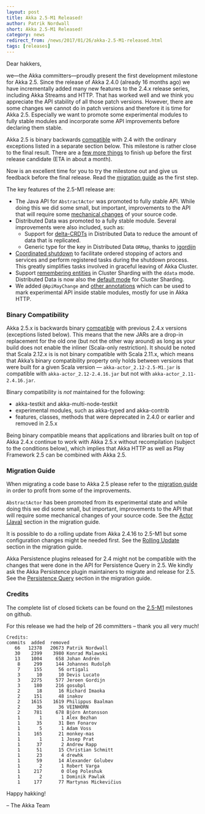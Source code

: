 ```yaml
---
layout: post
title: Akka 2.5-M1 Released!
author: Patrik Nordwall
short: Akka 2.5-M1 Released!
category: news
redirect_from: /news/2017/01/26/akka-2.5-M1-released.html
tags: [releases]
---
```


Dear hakkers,

we—the Akka committers—proudly present the first development milestone for Akka 2.5. Since the release of Akka 2.4.0 (already 16 months ago) we have incrementally added many new features to the 2.4.x release series, including Akka Streams and HTTP. That has worked well and we think you appreciate the API stability of all those patch versions. However, there are some changes we cannot do in patch versions and therefore it is time for Akka 2.5. Especially we want to promote some experimental modules to fully stable modules and incorporate some API improvements before declaring them stable. 

Akka 2.5 is binary backwards [compatible](https://doc.akka.io/docs/akka/2.5/common/binary-compatibility-rules.html) with 2.4 with the ordinary exceptions listed in a separate section below. This milestone is rather close to the final result. There are a [few more things](https://github.com/akka/akka/issues?q=is%3Aopen+is%3Aissue+milestone%3A2.5.0) to finish up before the first release candidate (ETA in about a month).

Now is an excellent time for you to try the milestone out and give us feedback before the final release. Read the [migration guide](https://doc.akka.io/docs/akka/2.5/project/migration-guide-2.4.x-2.5.x.html) as the first step.

The key features of the 2.5-M1 release are:

* The Java API for `AbstractActor` was promoted to fully stable API. While doing this we did some small, but important, improvements to the API that will require some [mechanical changes](https://doc.akka.io/docs/akka/2.5/project/migration-guide-2.4.x-2.5.x.html#Actor__Java_) of your source code.
* Distributed Data was promoted to a fully stable module. Several improvements were also included, such as:
    * Support for [delta-CRDTs](https://doc.akka.io/docs/akka/2.5/scala/distributed-data.html#delta-CRDT) in Distributed Data to reduce the amount of data that is replicated.
    * Generic type for the key in Distributed Data `ORMap`, thanks to [jgordijn](https://github.com/jgordijn)
* [Coordinated shutdown](https://doc.akka.io/docs/akka/2.5/scala/actors.html#Coordinated_Shutdown) to facilitate ordered stopping of actors and services and perform registered tasks during the shutdown process. This greatly simplifies tasks involved in graceful leaving of Akka Cluster.
* Support [remembering entities](https://doc.akka.io/docs/akka/2.5/cluster-sharding.html#Remembering_Entities) in Cluster Sharding with the `ddata` mode. Distributed Data is now also the [default mode](https://doc.akka.io/docs/akka/2.5/cluster-sharding.html#Distributed_Data_vs__Persistence_Mode) for Cluster Sharding.
* We added `@ApiMayChange` and [other annotations](https://github.com/akka/akka/pull/22110/files) which can be used to mark experimental API inside stable modules, mostly for use in Akka HTTP.

### Binary Compatibility

Akka 2.5.x is backwards binary [compatible](https://doc.akka.io/docs/akka/2.5/common/binary-compatibility-rules.html) with previous 2.4.x versions (exceptions listed below). This means that the new JARs are a drop-in replacement for the old one (but not the other way around) as long as your build does not enable the inliner (Scala-only restriction). It should be noted that Scala 2.12.x is is not binary compatible with Scala 2.11.x, which means that Akka’s binary compatibility property only holds between versions that were built for a given Scala version — `akka-actor_2.12-2.5-M1.jar` is compatible with `akka-actor_2.12-2.4.16.jar` but not with `akka-actor_2.11-2.4.16.jar`.

Binary compatibility is *not* maintained for the following:

* akka-testkit and akka-multi-node-testkit
* experimental modules, such as akka-typed and akka-contrib
* features, classes, methods that were deprecated in 2.4.0 or earlier and removed in 2.5.x

Being binary compatible means that applications and libraries built on top of Akka 2.4.x continue to work with Akka 2.5.x without recompilation (subject to the conditions below), which implies that Akka HTTP as well as Play Framework 2.5 can be combined with Akka 2.5.

### Migration Guide

When migrating a code base to Akka 2.5 please refer to the [migration guide](https://doc.akka.io/docs/akka/2.5/project/migration-guide-2.4.x-2.5.x.html) in order to profit from some of the improvements.

`AbstractActor` has been promoted from its experimental state and while doing this we did some small, but important, improvements to the API that will require some mechanical changes of your source code. See the [Actor (Java)](https://doc.akka.io/docs/akka/2.5/project/migration-guide-2.4.x-2.5.x.html#Actor__Java_) section in the migration guide.

It is possible to do a rolling update from Akka 2.4.16 to 2.5-M1 but some configuration changes might be needed first. See the [Rolling Update](https://doc.akka.io/docs/akka/2.5/project/migration-guide-2.4.x-2.5.x.html#Rolling_Update)  section in the migration guide.

Akka Persistence plugins released for 2.4 might not be compatible with the changes that were done in the API for Persistence Query in 2.5. We kindly ask the Akka Persistence plugin maintainers to migrate and release for 2.5. See the [Persistence Query](https://doc.akka.io/docs/akka/2.5/project/migration-guide-2.4.x-2.5.x.html#Persistence_Query) section in the migration guide.

### Credits

The complete list of closed tickets can be found on the [2.5-M1](https://github.com/akka/akka/milestone/32?closed=1) milestones on github.

For this release we had the help of 26 committers – thank you all very much!

~~~
Credits:
commits  added  removed
   66   12378   20673 Patrik Nordwall
   30    2399    3980 Konrad Malawski
   13    1004     658 Johan Andrén
    8     299     144 Johannes Rudolph
    7     155      56 ortigali
    3      10      10 Devis Lucato
    3    2275     577 Jeroen Gordijn
    3     180     216 gosubpl
    2      18      16 Richard Imaoka
    2     151      48 inakov
    2    1615    1619 Philippus Baalman
    2      36      36 VEINHORN
    2     781     678 Björn Antonsson
    1       1       1 Alex Bezhan
    1      35      31 Ben Fonarov
    1       5       1 Adam Voss
    1     165      21 monkey-mas
    1       1       1 Josep Prat
    1      37       2 Andrew Rapp
    1      51      15 Christian Schmitt
    1      23       4 drewhk
    1      59      14 Alexander Golubev
    1       2       1 Robert Varga
    1     217       0 Oleg Poleshuk
    1       2       1 Dominik Pawlak
    1     177      77 Martynas Mickevičius
~~~

Happy hakking!

– The Akka Team
